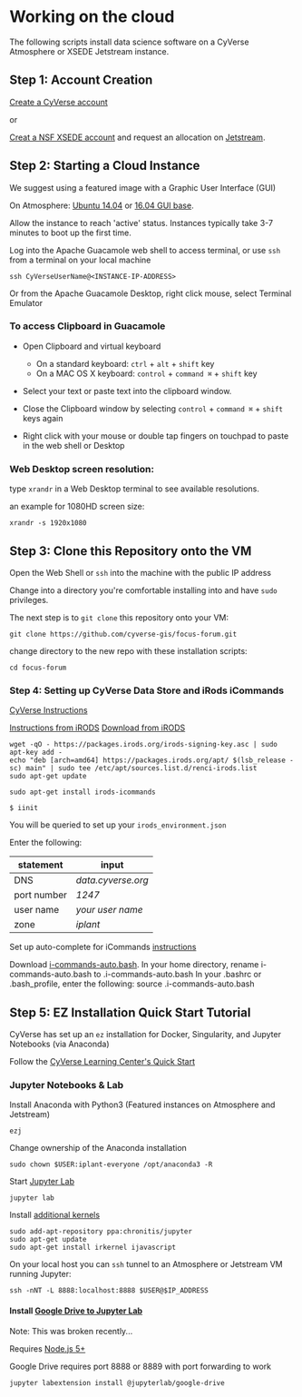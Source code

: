 # Working on the cloud

The following scripts install data science software on a CyVerse Atmosphere or XSEDE Jetstream instance.

## Step 1: Account Creation

[Create a CyVerse account](https://learning.cyverse.org/projects/cyverse-account-creation-quickstart/en/latest/) 

or

[Creat a NSF XSEDE account](https://portal.xsede.org/#/guest) and request an allocation on [Jetstream](https://iujetstream.atlassian.net/wiki/spaces/JWT/pages/29720582/Quick+Start+Guide).

## Step 2: Starting a Cloud Instance

We suggest using a featured image with a Graphic User Interface (GUI)

On Atmosphere: [Ubuntu 14.04](https://atmo.cyverse.org/application/images/1135) or [16.04 GUI base](https://atmo.cyverse.org/application/images/1453).

Allow the instance to reach 'active' status. Instances  typically take 3-7 minutes to boot up the first time.

Log into the Apache Guacamole web shell to access terminal, or use `ssh` from a terminal on your local machine

```
ssh CyVerseUserName@<INSTANCE-IP-ADDRESS>
```

Or from the Apache Guacamole Desktop, right click mouse, select Terminal Emulator

### To access Clipboard in Guacamole

- Open Clipboard and virtual keyboard
  - On a standard keyboard: `ctrl` + `alt` + `shift` key
  - On a MAC OS X keyboard: `control` + `command ⌘` + `shift` key

- Select your text or paste text into the clipboard window.

- Close the Clipboard window by selecting `control` + `command ⌘` + `shift` keys again

- Right click with your mouse or double tap fingers on touchpad to paste in the web shell or Desktop

### Web Desktop screen resolution:

type `xrandr` in a Web Desktop terminal to see available resolutions.

an example for 1080HD screen size:

```
xrandr -s 1920x1080
```

## Step 3: Clone this Repository onto the VM

Open the Web Shell or `ssh` into the machine with the public IP address

Change into a directory you're comfortable installing into and have `sudo` privileges.

The next step is to `git clone` this repository onto your VM:

```
git clone https://github.com/cyverse-gis/focus-forum.git
```

change directory to the new repo with these installation scripts:

```
cd focus-forum
```

### Step 4: Setting up CyVerse Data Store and iRods iCommands 

[CyVerse Instructions](https://pods.iplantcollaborative.org/wiki/display/DS/Setting+Up+iCommands)

[Instructions from iRODS](https://packages.irods.org/)
[Download from iRODS](https://irods.org/download/)

```
wget -qO - https://packages.irods.org/irods-signing-key.asc | sudo apt-key add -
echo "deb [arch=amd64] https://packages.irods.org/apt/ $(lsb_release -sc) main" | sudo tee /etc/apt/sources.list.d/renci-irods.list
sudo apt-get update

sudo apt-get install irods-icommands
```

```
$ iinit
```
You will be queried to set up your `irods_environment.json`

Enter the following:

|statement  |input  |  
|-----------|-------|
| DNS | *data.cyverse.org* |
|port number|*1247*|
|user name| *your user name*|
|zone|*iplant*|

Set up auto-complete for iCommands
[instructions](https://pods.iplantcollaborative.org/wiki/display/DS/Setting+Up+iCommands)

Download [i-commands-auto.bash](https://pods.iplantcollaborative.org/wiki/download/attachments/6720192/i-commands-auto.bash).
In your home directory, rename i-commands-auto.bash to .i-commands-auto.bash
In your .bashrc or .bash_profile, enter the following: 
source .i-commands-auto.bash

## Step 5: EZ Installation Quick Start Tutorial

CyVerse has set up an `ez` installation for Docker, Singularity, and Jupyter Notebooks (via Anaconda)

Follow the [CyVerse Learning Center's Quick Start](https://cyverse-ez-quickstart.readthedocs-hosted.com/en/latest/) 

### Jupyter Notebooks & Lab

Install Anaconda with Python3 (Featured instances on Atmosphere and Jetstream)

```
ezj
```

Change ownership of the Anaconda installation

```
sudo chown $USER:iplant-everyone /opt/anaconda3 -R
```

Start [Jupyter Lab](https://github.com/jupyterlab/jupyterlab)

```
jupyter lab
```

Install [additional kernels](https://github.com/jupyter/jupyter/wiki/Jupyter-kernels)

```
sudo add-apt-repository ppa:chronitis/jupyter
sudo apt-get update
sudo apt-get install irkernel ijavascript
```

On your local host you can `ssh` tunnel to an Atmosphere or Jetstream VM running Jupyter:

```
ssh -nNT -L 8888:localhost:8888 $USER@$IP_ADDRESS
```

#### Install [Google Drive to Jupyter Lab](https://github.com/jupyterlab/jupyterlab-google-drive)

Note: This was broken recently...

Requires [Node.js 5+](https://www.digitalocean.com/community/tutorials/how-to-install-node-js-on-ubuntu-16-04)

Google Drive requires port 8888 or 8889 with port forwarding to work

```
jupyter labextension install @jupyterlab/google-drive
```
